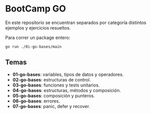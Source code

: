 # BootCamp GO
En este repositorio se encuentran separados por categoría distintos ejemplos y ejercicios resueltos.

Para correr un package entero:
```bash
go run ./0i-go-bases/main
```

## Temas
* **01-go-bases**: variables, tipos de datos y operadores.
* **02-go-bases**: estructuras de control.
* **03-go-bases**: funciones y tests unitarios.
* **04-go-bases**: estructuras, métodos y composición.
* **05-go-bases**: composición y punteros.
* **06-go-bases**: errores.
* **07-go-bases**: panic, defer y recover.

